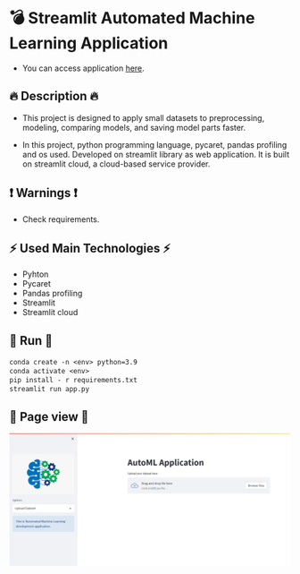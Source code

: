 # 💣 Streamlit Automated Machine Learning Application

* You can access application [here](https://alicenkbaytop-automl-streamlit-app-g3cfk4.streamlit.app/).

## 🔥 Description 🔥

* This project is designed to apply small datasets to preprocessing, modeling, comparing models, and saving model parts faster.

* In this project, python programming language, pycaret, pandas profiling and os used. Developed on streamlit library as web application. It is built on streamlit cloud, a cloud-based service provider.

## ❗ Warnings ❗

  * Check requirements.

## ⚡ Used Main Technologies ⚡

* Pyhton
* Pycaret
* Pandas profiling
* Streamlit
* Streamlit cloud

## 🚀 Run 🚀

```
conda create -n <env> python=3.9
conda activate <env>
pip install - r requirements.txt
streamlit run app.py
```

## 📄 Page view 📄
![Main Page](https://github.com/alicenkbaytop/automl-streamlit/blob/main/main_page.png)
